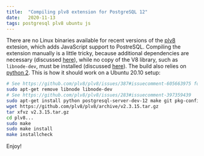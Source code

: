 ```yaml
---
title:  "Compiling plv8 extension for PostgreSQL 12"
date:   2020-11-13
tags: postgresql plv8 ubuntu js
---
```


There are no Linux binaries available for recent versions of the [plv8](https://github.com/plv8/plv8) extesion, which adds JavaScript support to PostreSQL. 
Compiling the extension manually is a little tricky, because additional dependencies are necessary (discussed [here](https://github.com/plv8/plv8/issues/283#issuecomment-397359439)), while no copy of the V8 library, such as `libnode-dev`, must be installed (discussed [here](https://github.com/plv8/plv8/issues/387#issuecomment-605663975)). The build also relies on [python 2](https://xkcd.com/353/). This is how it should work on a Ubuntu 20.10 setup:

```bash
# See https://github.com/plv8/plv8/issues/387#issuecomment-605663975 for all libraries that may be an issue:
sudo apt-get remove libnode libnode-dev
# See https://github.com/plv8/plv8/issues/283#issuecomment-397359439
sudo apt-get install python postgresql-server-dev-12 make git pkg-config chromium-browser subversion clang apg ninja-build cmake libc++-dev libc++abi-dev
wget https://github.com/plv8/plv8/archive/v2.3.15.tar.gz
tar xfvz v2.3.15.tar.gz
cd plv8...
sudo make
sudo make install
make installcheck
```

Enjoy!